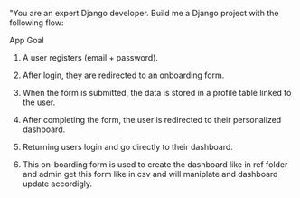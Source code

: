 "You are an expert Django developer. Build me a Django project with the following flow:

App Goal

1. A user registers (email + password).

2. After login, they are redirected to an onboarding form.

3. When the form is submitted, the data is stored in a profile table linked to the user.

4. After completing the form, the user is redirected to their personalized dashboard.

5. Returning users login and go directly to their dashboard.

6. This on-boarding form is used to create the dashboard like in ref folder and admin get this form like in csv and will maniplate and dashboard update accordigly.